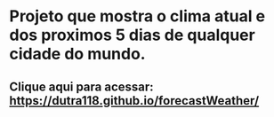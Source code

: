 # Projeto que mostra o clima atual e dos proximos 5 dias de qualquer cidade do mundo.
## Clique aqui para acessar: https://dutra118.github.io/forecastWeather/ 